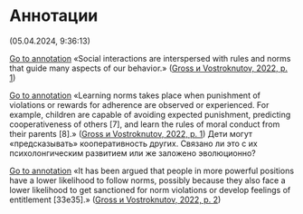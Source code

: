 # Аннотации  
(05.04.2024, 9:36:13)

[Go to annotation](zotero://open-pdf/library/items/YXF4IR6F?page=1&annotation=4C77QCEH) «Social interactions are interspersed with rules and norms that guide many aspects of our behavior.» ([Gross и Vostroknutov, 2022, p. 1](zotero://select/library/items/S97PQUIF))

[Go to annotation](zotero://open-pdf/library/items/YXF4IR6F?page=1&annotation=R6MUNJYN) «Learning norms takes place when punishment of violations or rewards for adherence are observed or experienced. For example, children are capable of avoiding expected punishment, predicting cooperativeness of others [7], and learn the rules of moral conduct from their parents [8].» ([Gross и Vostroknutov, 2022, p. 1](zotero://select/library/items/S97PQUIF)) Дети могут «предсказывать» кооперативность других. Связано ли это с их психолонгическим развитием или же заложено эволюционно?

[Go to annotation](zotero://open-pdf/library/items/YXF4IR6F?page=2&annotation=GWN97WRR) «It has been argued that people in more powerful positions have a lower likelihood to follow norms, possibly because they also face a lower likelihood to get sanctioned for norm violations or develop feelings of entitlement [33e35].» ([Gross и Vostroknutov, 2022, p. 2](zotero://select/library/items/S97PQUIF))